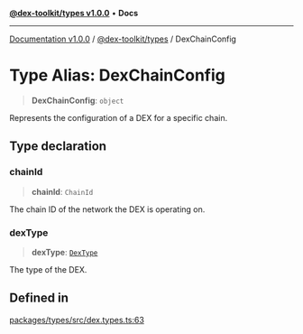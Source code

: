 [**@dex-toolkit/types v1.0.0**](../README.md) • **Docs**

***

[Documentation v1.0.0](../../../packages.md) / [@dex-toolkit/types](../README.md) / DexChainConfig

# Type Alias: DexChainConfig

> **DexChainConfig**: `object`

Represents the configuration of a DEX for a specific chain.

## Type declaration

### chainId

> **chainId**: `ChainId`

The chain ID of the network the DEX is operating on.

### dexType

> **dexType**: [`DexType`](DexType.md)

The type of the DEX.

## Defined in

[packages/types/src/dex.types.ts:63](https://github.com/niZmosis/dex-toolkit/blob/3d8b41b44787b30fbea5de3ab4737662ffb61bc8/packages/types/src/dex.types.ts#L63)
